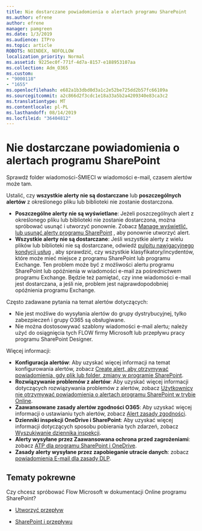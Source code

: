 ```yaml
---
title: Nie dostarczane powiadomienia o alertach programu SharePoint
ms.author: efrene
author: efrene
manager: pamgreen
ms.date: 1/3/2019
ms.audience: ITPro
ms.topic: article
ROBOTS: NOINDEX, NOFOLLOW
localization_priority: Normal
ms.assetid: 9225ec0f-771f-4d7a-8157-e188953107aa
ms.collection: Adm_O365
ms.custom:
- "9000118"
- "1655"
ms.openlocfilehash: e682a1b3dbd0d3a1c2e52be725dd2b57fc66109a
ms.sourcegitcommit: a2c866d2f3cdc1e18a33a5b2a4209340e83ca3c2
ms.translationtype: MT
ms.contentlocale: pl-PL
ms.lasthandoff: 08/14/2019
ms.locfileid: "36404812"
---
```

# <a name="sharepoint-alert-notifications-not-delivered"></a>Nie dostarczane powiadomienia o alertach programu SharePoint

Sprawdź folder wiadomości-ŚMIECI w wiadomości e-mail, czasem alertów może tam.

Ustalić, czy **wszystkie alerty nie są dostarczane** lub **poszczególnych alertów** z określonego pliku lub biblioteki nie zostanie dostarczona.

- **Poszczególne alerty nie są wyświetlane**: Jeżeli poszczególnych alert z określonego pliku lub biblioteki nie zostanie dostarczona, można spróbować usunąć i utworzyć ponownie. Zobacz [Manage wyświetlić, lub usunąć alerty programu SharePoint](https://support.office.com/en-us/article/manage-view-or-delete-sharepoint-alerts-99dfb19c-9a90-4a8c-aba1-aa8c8afb0de2?ui=en-US&rs=en-US&ad=US#ID0EAADAAA=Online) , aby ponownie utworzyć alert.
- **Wszystkie alerty nie są dostarczane**: Jeśli wszystkie alerty z wielu plików lub biblioteki nie są dostarczane, odwiedź [pulpitu nawigacyjnego kondycji usług](https://admin.microsoft.com/AdminPortal/Home#/servicehealth) , aby sprawdzić, czy wszystkie klasyfikatory/incydentów, które może mieć miejsce z programu SharePoint lub programu Exchange. Ten problem może być z możliwości alertu programu SharePoint lub opóźnienia w wiadomości e-mail za pośrednictwem programu Exchange. Będzie też pamiętać, czy inne wiadomości e-mail jest dostarczana, a jeśli nie, problem jest najprawdopodobniej opóźnienia programu Exchange.

Często zadawane pytania na temat alertów dotyczących:

- Nie jest możliwe do wysyłania alertów do grupy dystrybucyjnej, tylko zabezpieczeń i grupy O365 są obsługiwane.
- Nie można dostosowywać szablony wiadomości e-mail alertu; należy użyć do osiągnięcia tych FLOW firmy Microsoft lub przepływu pracy programu SharePoint Designer.

Więcej informacji:

- **Konfiguracja alertów**: Aby uzyskać więcej informacji na temat konfigurowania alertów, zobacz [Create alert, aby otrzymywać powiadomienia, gdy plik lub folder, zmiany w programie SharePoint](https://support.office.com/en-us/article/create-an-alert-to-get-notified-when-a-file-or-folder-changes-in-sharepoint-e5a79e7b-a146-46da-a9ef-d65409ba8918).
- **Rozwiązywanie problemów z alertów**: Aby uzyskać więcej informacji dotyczących rozwiązywania problemów z alertów, zobacz [Użytkownicy nie otrzymywać powiadomienia o alertach programu SharePoint w trybie Online](https://docs.microsoft.com/en-us/sharepoint/support/sites/no-alert-notifications).
- **Zaawansowane zasady alertów zgodności O365**: Aby uzyskać więcej informacji o ustawianiu tych alertów, zobacz [Alert zasady zgodności](https://docs.microsoft.com/en-us/office365/securitycompliance/alert-policies).
- **Dzienniki inspekcji OneDrive i SharePoint**: Aby uzyskać więcej informacji dotyczących sposobu pobierania tych zdarzeń, zobacz [Wyszukiwanie dziennika inspekcji](https://docs.microsoft.com/en-us/office365/securitycompliance/search-the-audit-log-in-security-and-compliance#search-the-audit-log).
- **Alerty wysyłane przez Zaawansowana ochrona przed zagrożeniami**: zobacz [ATP dla programu SharePoint i OneDrive](https://docs.microsoft.com/en-us/office365/securitycompliance/atp-for-spo-odb-and-teams).
- **Zasady alerty wysyłane przez zapobieganie utracie danych**: zobacz [powiadomienia E-mail dla zasady DLP](https://docs.microsoft.com/en-us/office365/securitycompliance/use-notifications-and-policy-tips).

## <a name="related-topics"></a>Tematy pokrewne

Czy chcesz spróbować Flow Microsoft w dokumentacji Online programu SharePoint?

- [Utworzyć przepływ](https://support.office.com/en-us/article/create-a-flow-for-a-list-or-library-in-sharepoint-online-or-onedrive-for-business-a9c3e03b-0654-46af-a254-20252e580d01)

- [SharePoint i przepływu](https://flow.microsoft.com/en-us/blog/sharepoint-and-flow/)
